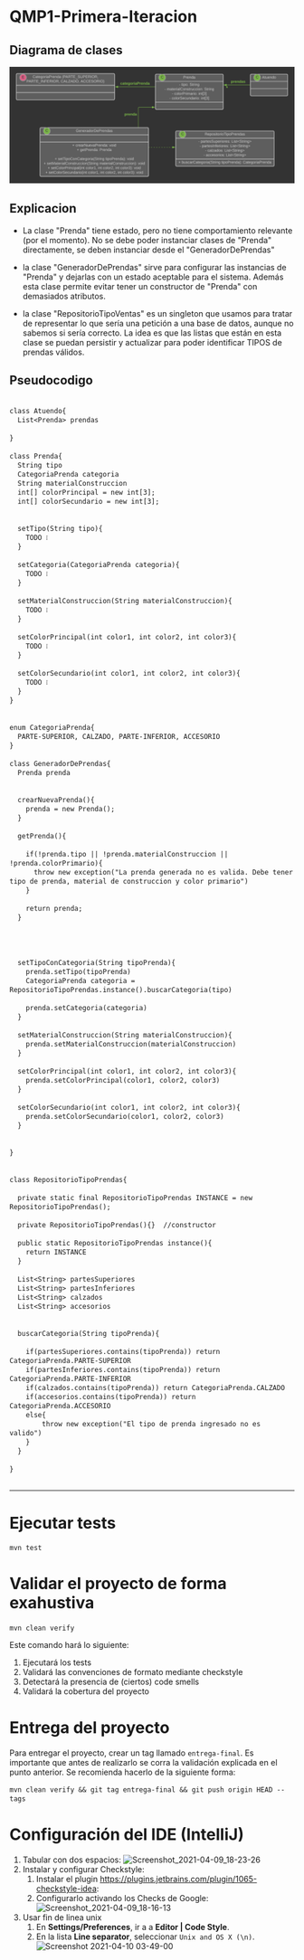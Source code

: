 # QMP1-Primera-Iteracion

## Diagrama de clases

<p align="center"> 
<img src="QMP1-Primera-Iteracion.png">
</p>


## Explicacion

* La clase "Prenda" tiene estado, pero no tiene comportamiento relevante (por el momento). No se debe poder 
  instanciar clases de "Prenda" directamente, se deben instanciar desde el "GeneradorDePrendas"


* la clase "GeneradorDePrendas" sirve para configurar las instancias de "Prenda" y dejarlas con un estado aceptable 
  para el sistema. Además esta clase permite evitar tener un constructor de "Prenda" con demasiados atributos.
  

* la clase "RepositorioTipoVentas" es un singleton que usamos para tratar de representar lo que sería una petición a
  una base de datos, aunque no sabemos si sería correcto. La idea es que las listas que están en esta clase se puedan 
  persistir y actualizar para poder identificar TIPOS de prendas válidos.


## Pseudocodigo

~~~

class Atuendo{
  List<Prenda> prendas
  
}

class Prenda{
  String tipo
  CategoriaPrenda categoria
  String materialConstruccion
  int[] colorPrincipal = new int[3];
  int[] colorSecundario = new int[3];
  
  
  setTipo(String tipo){
    TODO ❕
  }
  
  setCategoria(CategoriaPrenda categoria){
    TODO ❕
  }
  
  setMaterialConstruccion(String materialConstruccion){
    TODO ❕
  }
  
  setColorPrincipal(int color1, int color2, int color3){
    TODO ❕
  }
  
  setColorSecundario(int color1, int color2, int color3){
    TODO ❕
  }
}


enum CategoriaPrenda{
  PARTE-SUPERIOR, CALZADO, PARTE-INFERIOR, ACCESORIO
}

class GeneradorDePrendas{
  Prenda prenda
  
  
  crearNuevaPrenda(){
    prenda = new Prenda();
  }
  
  getPrenda(){
  
    if(!prenda.tipo || !prenda.materialConstruccion || !prenda.colorPrimario){
      throw new exception("La prenda generada no es valida. Debe tener tipo de prenda, material de construccion y color primario")
    }
    
    return prenda;
  }
  
  
  
  
  setTipoConCategoria(String tipoPrenda){
    prenda.setTipo(tipoPrenda)
    CategoriaPrenda categoria = RepositorioTipoPrendas.instance().buscarCategoria(tipo)
    
    prenda.setCategoria(categoria)
  }
  
  setMaterialConstruccion(String materialConstruccion){
    prenda.setMaterialConstruccion(materialConstruccion)
  }
  
  setColorPrincipal(int color1, int color2, int color3){
    prenda.setColorPrincipal(color1, color2, color3)
  }
  
  setColorSecundario(int color1, int color2, int color3){
    prenda.setColorSecundario(color1, color2, color3)
  }
  

}


class RepositorioTipoPrendas{

  private static final RepositorioTipoPrendas INSTANCE = new RepositorioTipoPrendas();
  
  private RepositorioTipoPrendas(){}  //constructor
  
  public static RepositorioTipoPrendas instance(){
    return INSTANCE
  }
  
  List<String> partesSuperiores
  List<String> partesInferiores
  List<String> calzados
  List<String> accesorios
  
  
  buscarCategoria(String tipoPrenda){
    
    if(partesSuperiores.contains(tipoPrenda)) return CategoriaPrenda.PARTE-SUPERIOR
    if(partesInferiores.contains(tipoPrenda)) return CategoriaPrenda.PARTE-INFERIOR
    if(calzados.contains(tipoPrenda)) return CategoriaPrenda.CALZADO
    if(accesorios.contains(tipoPrenda)) return CategoriaPrenda.ACCESORIO
    else{
    	throw new exception("El tipo de prenda ingresado no es valido")
    }
  }
   
}


~~~


---

# Ejecutar tests

```
mvn test
```

# Validar el proyecto de forma exahustiva

```
mvn clean verify
```

Este comando hará lo siguiente:

 1. Ejecutará los tests
 2. Validará las convenciones de formato mediante checkstyle
 3. Detectará la presencia de (ciertos) code smells
 4. Validará la cobertura del proyecto

# Entrega del proyecto

Para entregar el proyecto, crear un tag llamado `entrega-final`. Es importante que antes de realizarlo se corra la validación
explicada en el punto anterior. Se recomienda hacerlo de la siguiente forma:

```
mvn clean verify && git tag entrega-final && git push origin HEAD --tags
```

# Configuración del IDE (IntelliJ)

 1. Tabular con dos espacios: ![Screenshot_2021-04-09_18-23-26](https://user-images.githubusercontent.com/677436/114242543-73e1fe00-9961-11eb-9a61-7e34be9fb8de.png)
 2. Instalar y configurar Checkstyle:
    1. Instalar el plugin https://plugins.jetbrains.com/plugin/1065-checkstyle-idea:
    2. Configurarlo activando los Checks de Google: ![Screenshot_2021-04-09_18-16-13](https://user-images.githubusercontent.com/677436/114242548-75132b00-9961-11eb-972e-28e6e1412979.png)
 3. Usar fin de linea unix
    1. En **Settings/Preferences**, ir a a **Editor | Code Style**.
    2. En la lista **Line separator**, seleccionar `Unix and OS X (\n)`.
 ![Screenshot 2021-04-10 03-49-00](https://user-images.githubusercontent.com/11875266/114260872-c6490c00-99ad-11eb-838f-022acc1903f4.png)
